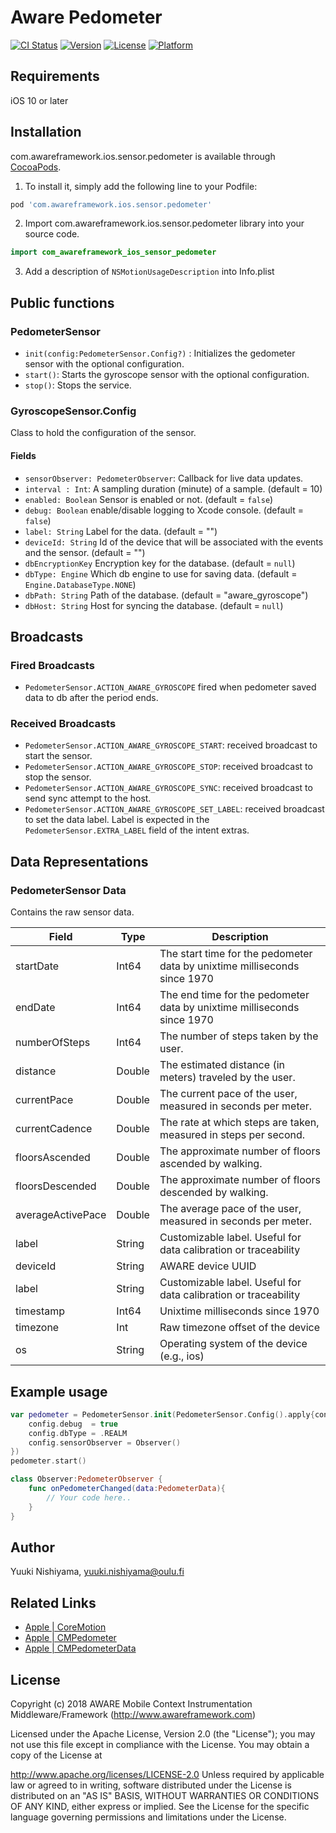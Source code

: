 # Aware Pedometer

[![CI Status](https://img.shields.io/travis/awareframework/com.awareframework.ios.sensor.pedometer.svg?style=flat)](https://travis-ci.org/awareframework/com.awareframework.ios.sensor.pedometer)
[![Version](https://img.shields.io/cocoapods/v/com.awareframework.ios.sensor.pedometer.svg?style=flat)](https://cocoapods.org/pods/com.awareframework.ios.sensor.pedometer)
[![License](https://img.shields.io/cocoapods/l/com.awareframework.ios.sensor.pedometer.svg?style=flat)](https://cocoapods.org/pods/com.awareframework.ios.sensor.pedometer)
[![Platform](https://img.shields.io/cocoapods/p/com.awareframework.ios.sensor.pedometer.svg?style=flat)](https://cocoapods.org/pods/com.awareframework.ios.sensor.pedometer)



## Requirements
iOS 10 or later

## Installation

com.awareframework.ios.sensor.pedometer is available through [CocoaPods](https://cocoapods.org). 

1. To install it, simply add the following line to your Podfile:
```ruby
pod 'com.awareframework.ios.sensor.pedometer'
```

2. Import com.awareframework.ios.sensor.pedometer library into your source code.
```swift
import com_awareframework_ios_sensor_pedometer
```

3. Add a description of `NSMotionUsageDescription` into Info.plist

## Public functions

### PedometerSensor

+ `init(config:PedometerSensor.Config?)` : Initializes the gedometer sensor with the optional configuration.
+ `start()`: Starts the gyroscope sensor with the optional configuration.
+ `stop()`: Stops the service.

### GyroscopeSensor.Config

Class to hold the configuration of the sensor.

#### Fields
+ `sensorObserver: PedometerObserver`: Callback for live data updates.
+ `interval : Int`: A sampling duration (minute) of a sample. (default = 10)
+ `enabled: Boolean` Sensor is enabled or not. (default = `false`)
+ `debug: Boolean` enable/disable logging to Xcode console. (default = `false`)
+ `label: String` Label for the data. (default = "")
+ `deviceId: String` Id of the device that will be associated with the events and the sensor. (default = "")
+ `dbEncryptionKey` Encryption key for the database. (default = `null`)
+ `dbType: Engine` Which db engine to use for saving data. (default = `Engine.DatabaseType.NONE`)
+ `dbPath: String` Path of the database. (default = "aware_gyroscope")
+ `dbHost: String` Host for syncing the database. (default = `null`)

## Broadcasts

### Fired Broadcasts

+ `PedometerSensor.ACTION_AWARE_GYROSCOPE` fired when pedometer saved data to db after the period ends.

### Received Broadcasts

+ `PedometerSensor.ACTION_AWARE_GYROSCOPE_START`: received broadcast to start the sensor.
+ `PedometerSensor.ACTION_AWARE_GYROSCOPE_STOP`: received broadcast to stop the sensor.
+ `PedometerSensor.ACTION_AWARE_GYROSCOPE_SYNC`: received broadcast to send sync attempt to the host.
+ `PedometerSensor.ACTION_AWARE_GYROSCOPE_SET_LABEL`: received broadcast to set the data label. Label is expected in the `PedometerSensor.EXTRA_LABEL` field of the intent extras.

## Data Representations

### PedometerSensor Data

Contains the raw sensor data.

| Field     | Type   | Description                                                     |
| --------- | ------ | --------------------------------------------------------------- |
| startDate      | Int64  | The start time for the pedometer data by unixtime milliseconds since 1970  |
| endDate        | Int64  | The end time for the pedometer data by unixtime milliseconds since 1970    |
| numberOfSteps  | Int64  |      The number of steps taken by the user. |
| distance       | Double  |    The estimated distance (in meters) traveled by the user. |
| currentPace    | Double  | The current pace of the user, measured in seconds per meter. |
| currentCadence | Double  | The rate at which steps are taken, measured in steps per second.  |
| floorsAscended | Double  |The approximate number of floors ascended by walking.|
| floorsDescended   | Double  |The approximate number of floors descended by walking.|
| averageActivePace | Double  |The average pace of the user, measured in seconds per meter.
| label     | String | Customizable label. Useful for data calibration or traceability |
| deviceId  | String | AWARE device UUID                                               |
| label     | String | Customizable label. Useful for data calibration or traceability |
| timestamp | Int64   | Unixtime milliseconds since 1970                                |
| timezone  | Int    | Raw timezone offset of the device                          |
| os        | String | Operating system of the device (e.g., ios)                    |

## Example usage
```swift
var pedometer = PedometerSensor.init(PedometerSensor.Config().apply{config in
    config.debug  = true
    config.dbType = .REALM
    config.sensorObserver = Observer()
})
pedometer.start()
```

```swift
class Observer:PedometerObserver {
    func onPedometerChanged(data:PedometerData){
        // Your code here..
    }
}
```

## Author

Yuuki Nishiyama, yuuki.nishiyama@oulu.fi

## Related Links

- [ Apple | CoreMotion ](https://developer.apple.com/documentation/coremotion)
- [ Apple | CMPedometer ](https://developer.apple.com/documentation/coremotion/cmpedometer)
- [ Apple | CMPedometerData ](https://developer.apple.com/documentation/coremotion/cmpedometerdata)

## License
Copyright (c) 2018 AWARE Mobile Context Instrumentation Middleware/Framework (http://www.awareframework.com)

Licensed under the Apache License, Version 2.0 (the "License"); you may not use this file except in compliance with the License. You may obtain a copy of the License at

http://www.apache.org/licenses/LICENSE-2.0 Unless required by applicable law or agreed to in writing, software distributed under the License is distributed on an "AS IS" BASIS, WITHOUT WARRANTIES OR CONDITIONS OF ANY KIND, either express or implied. See the License for the specific language governing permissions and limitations under the License.
